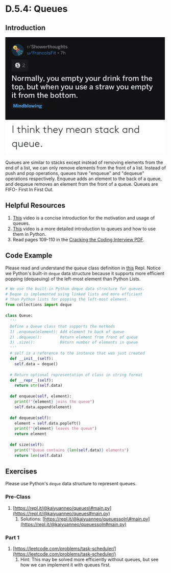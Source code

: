 # D.5.4: Queues

## Introduction

![](../../.gitbook/assets/1_axag3gn3s-xjn3dvqw6afw.png)

Queues are similar to stacks except instead of removing elements from the end of a list, we can only remove elements from the front of a list. Instead of push and pop operations, queues have "enqueue" and "dequeue" operations respectively. Enqueue adds an element to the back of a queue, and dequeue removes an element from the front of a queue. Queues are FIFO- First In First Out.

## Helpful Resources

1. [This](https://www.youtube.com/watch?v=9Obx8TTQnaY) video is a concise introduction for the motivation and usage of queues.
2. [This](https://www.youtube.com/watch?v=Y7wZO2tMjnY) video is a more detailed introduction to queues and how to use them in Python.
3. Read pages 109-110 in the [Cracking the Coding Interview PDF](../d.0-dsa-overview.md#resources).

## Code Example

Please read and understand the queue class definition in [this](https://repl.it/@kaiyuanneo/queue-class-definition#main.py) Repl. Notice we Python's built-in `deque` data structure because it supports more efficient popping \(dequeuing\) of the left-most element than Python Lists.

```python
# We use the built-in Python deque data structure for queues.
# Deque is implemented using linked lists and more efficient
# than Python lists for popping the left-most element.
from collections import deque

class Queue:
  '''
  Define a Queue class that supports the methods
  1) .enqueue(element): Add element to back of queue
  2) .dequeue():        Return element from front of queue
  3) .size():           Return number of elements in queue
  '''
  # self is a reference to the instance that was just created
  def __init__(self): 
    self.data = deque()

  # Return optional representation of class in string format
  def __repr__(self):
    return str(self.data)

  def enqueue(self, element):
    print(f"{element} joins the queue")
    self.data.append(element)

  def dequeue(self):
    element = self.data.popleft()
    print(f"{element} leaves the queue")
    return element

  def size(self):
    print(f"Queue contains {len(self.data)} elements")
    return len(self.data)

```

## Exercises

Please use Python's `deque` data structure to represent queues.

### Pre-Class

1. [https://repl.it/@kaiyuanneo/queues\#main.py](https://repl.it/@kaiyuanneo/queues#main.py)
   1. Solutions: [https://repl.it/@kaiyuanneo/queuessoln\#main.py](https://repl.it/@kaiyuanneo/queuessoln#main.py)

### Part 1

1. [https://leetcode.com/problems/task-scheduler/](https://leetcode.com/problems/task-scheduler/)
   1. Hint: This may be solved more efficiently without queues, but see how we can implement it with queues first.

